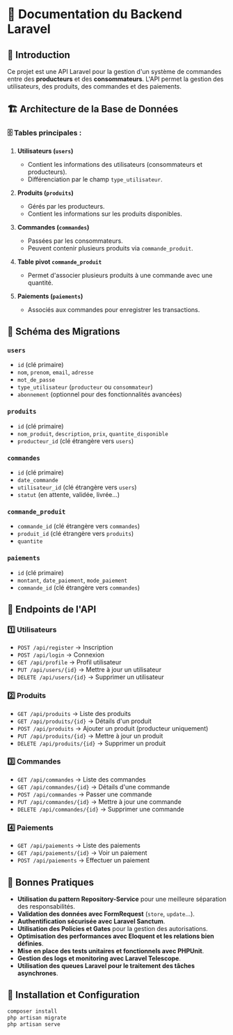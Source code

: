 # 📘 Documentation du Backend Laravel

## 📌 Introduction

Ce projet est une API Laravel pour la gestion d'un système de commandes entre des **producteurs** et des **consommateurs**. L'API permet la gestion des utilisateurs, des produits, des commandes et des paiements.

## 🏗️ Architecture de la Base de Données

### 🗄️ Tables principales :

1. **Utilisateurs (`users`)**

    - Contient les informations des utilisateurs (consommateurs et producteurs).
    - Différenciation par le champ `type_utilisateur`.

2. **Produits (`produits`)**

    - Gérés par les producteurs.
    - Contient les informations sur les produits disponibles.

3. **Commandes (`commandes`)**

    - Passées par les consommateurs.
    - Peuvent contenir plusieurs produits via `commande_produit`.

4. **Table pivot `commande_produit`**

    - Permet d'associer plusieurs produits à une commande avec une quantité.

5. **Paiements (`paiements`)**
    - Associés aux commandes pour enregistrer les transactions.

## 📜 Schéma des Migrations

### `users`

-   `id` (clé primaire)
-   `nom`, `prenom`, `email`, `adresse`
-   `mot_de_passe`
-   `type_utilisateur` (`producteur` ou `consommateur`)
-   `abonnement` (optionnel pour des fonctionnalités avancées)

### `produits`

-   `id` (clé primaire)
-   `nom_produit`, `description`, `prix`, `quantite_disponible`
-   `producteur_id` (clé étrangère vers `users`)

### `commandes`

-   `id` (clé primaire)
-   `date_commande`
-   `utilisateur_id` (clé étrangère vers `users`)
-   `statut` (en attente, validée, livrée...)

### `commande_produit`

-   `commande_id` (clé étrangère vers `commandes`)
-   `produit_id` (clé étrangère vers `produits`)
-   `quantite`

### `paiements`

-   `id` (clé primaire)
-   `montant`, `date_paiement`, `mode_paiement`
-   `commande_id` (clé étrangère vers `commandes`)

## 📌 Endpoints de l'API

### 1️⃣ Utilisateurs

-   `POST /api/register` → Inscription
-   `POST /api/login` → Connexion
-   `GET /api/profile` → Profil utilisateur
-   `PUT /api/users/{id}` → Mettre à jour un utilisateur
-   `DELETE /api/users/{id}` → Supprimer un utilisateur

### 2️⃣ Produits

-   `GET /api/produits` → Liste des produits
-   `GET /api/produits/{id}` → Détails d'un produit
-   `POST /api/produits` → Ajouter un produit (producteur uniquement)
-   `PUT /api/produits/{id}` → Mettre à jour un produit
-   `DELETE /api/produits/{id}` → Supprimer un produit

### 3️⃣ Commandes

-   `GET /api/commandes` → Liste des commandes
-   `GET /api/commandes/{id}` → Détails d'une commande
-   `POST /api/commandes` → Passer une commande
-   `PUT /api/commandes/{id}` → Mettre à jour une commande
-   `DELETE /api/commandes/{id}` → Supprimer une commande

### 4️⃣ Paiements

-   `GET /api/paiements` → Liste des paiements
-   `GET /api/paiements/{id}` → Voir un paiement
-   `POST /api/paiements` → Effectuer un paiement

## 📌 Bonnes Pratiques

-   **Utilisation du pattern Repository-Service** pour une meilleure séparation des responsabilités.
-   **Validation des données avec FormRequest** (`store`, `update`...).
-   **Authentification sécurisée avec Laravel Sanctum**.
-   **Utilisation des Policies et Gates** pour la gestion des autorisations.
-   **Optimisation des performances avec Eloquent et les relations bien définies**.
-   **Mise en place des tests unitaires et fonctionnels avec PHPUnit**.
-   **Gestion des logs et monitoring avec Laravel Telescope**.
-   **Utilisation des queues Laravel pour le traitement des tâches asynchrones**.

## 🚀 Installation et Configuration

```bash
composer install
php artisan migrate
php artisan serve
```
